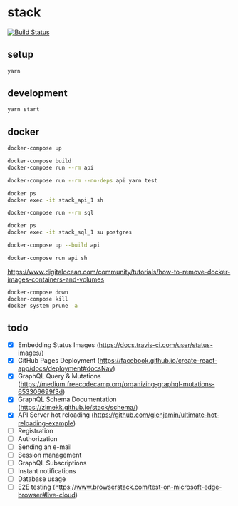 # stack

[![Build Status](https://travis-ci.com/zimekk/stack.svg?branch=master)](https://travis-ci.com/zimekk/stack)

## setup

```sh
yarn
```

## development

```sh
yarn start
```

## docker

```sh
docker-compose up
```

```sh
docker-compose build
docker-compose run --rm api
```

```sh
docker-compose run --rm --no-deps api yarn test
```

```sh
docker ps
docker exec -it stack_api_1 sh
```

```sh
docker-compose run --rm sql
```

```sh
docker ps
docker exec -it stack_sql_1 su postgres
```

```sh
docker-compose up --build api
```

```sh
docker-compose run api sh
```

https://www.digitalocean.com/community/tutorials/how-to-remove-docker-images-containers-and-volumes

```sh
docker-compose down
docker-compose kill
docker system prune -a
```

## todo

- [x] Embedding Status Images (https://docs.travis-ci.com/user/status-images/)
- [x] GitHub Pages Deployment (https://facebook.github.io/create-react-app/docs/deployment#docsNav)
- [x] GraphQL Query & Mutations (https://medium.freecodecamp.org/organizing-graphql-mutations-653306699f3d)
- [x] GraphQL Schema Documentation (https://zimekk.github.io/stack/schema/)
- [x] API Server hot reloading (https://github.com/glenjamin/ultimate-hot-reloading-example)
- [ ] Registration
- [ ] Authorization
- [ ] Sending an e-mail
- [ ] Session management
- [ ] GraphQL Subscriptions
- [ ] Instant notifications
- [ ] Database usage
- [ ] E2E testing (https://www.browserstack.com/test-on-microsoft-edge-browser#live-cloud)

